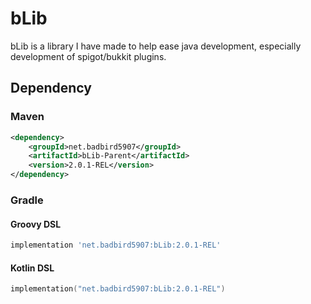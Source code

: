 # bLib
bLib is a library I have made to help ease java development, especially development of spigot/bukkit plugins.
## Dependency
### Maven
```xml
<dependency>
	<groupId>net.badbird5907</groupId>
	<artifactId>bLib-Parent</artifactId>
	<version>2.0.1-REL</version>
</dependency>
```
### Gradle
#### Groovy DSL
```groovy
implementation 'net.badbird5907:bLib:2.0.1-REL'
```
#### Kotlin DSL
```kotlin
implementation("net.badbird5907:bLib:2.0.1-REL")
```

